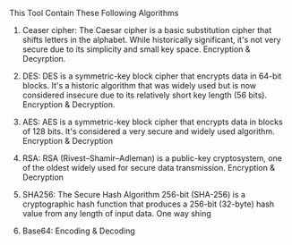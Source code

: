 This Tool Contain These Following Algorithms
1. Ceaser cipher:
    The Caesar cipher is a basic substitution cipher that shifts letters in the alphabet. While historically significant, it's not very secure due to its simplicity and small key space. Encryption & Decyrption.

2. DES:
    DES is a symmetric-key block cipher that encrypts data in 64-bit blocks. It's a historic algorithm that was widely used but is now considered insecure due to its relatively short key length (56 bits). Encryption & Decryption.

3. AES:
    AES is a symmetric-key block cipher that encrypts data in blocks of 128 bits. It's considered a very secure and widely used algorithm. Encryption & Decryption

4. RSA:
    RSA (Rivest–Shamir–Adleman) is a public-key cryptosystem, one of the oldest widely used for secure data transmission. Encryption & Decryption
   
6. SHA256:
    The Secure Hash Algorithm 256-bit (SHA-256) is a cryptographic hash function that produces a 256-bit (32-byte) hash value from any length of input data. One way shing

7. Base64:
    Encoding & Decoding
    

